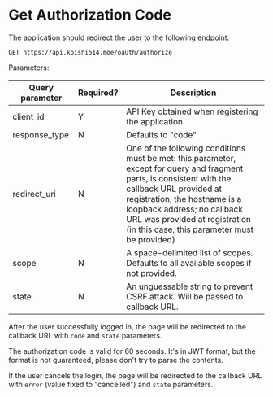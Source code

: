 # Get Authorization Code

The application should redirect the user to the following endpoint.

`GET https://api.koishi514.moe/oauth/authorize`

Parameters:

| Query parameter | Required? | Description |
| --------------- | --------- | ----------- |
| client\_id | Y | API Key obtained when registering the application |
| response\_type | N | Defaults to "code" |
| redirect\_uri | N | One of the following conditions must be met: this parameter, except for query and fragment parts, is consistent with the callback URL provided at registration; the hostname is a loopback address; no callback URL was provided at registration (in this case, this parameter must be provided) |
| scope | N | A space-delimited list of scopes. Defaults to all available scopes if not provided. |
| state | N | An unguessable string to prevent CSRF attack. Will be passed to callback URL. |

After the user successfully logged in, the page will be redirected to the callback URL with `code` and `state` parameters.

The authorization code is valid for 60 seconds. It's in JWT format, but the format is not guaranteed, please don't try to parse the contents.

If the user cancels the login, the page will be redirected to the callback URL with `error` (value fixed to "cancelled") and `state` parameters.
